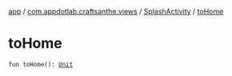 [app](../../index.md) / [com.appdotlab.craftsanthe.views](../index.md) / [SplashActivity](index.md) / [toHome](./to-home.md)

# toHome

`fun toHome(): `[`Unit`](https://kotlinlang.org/api/latest/jvm/stdlib/kotlin/-unit/index.html)